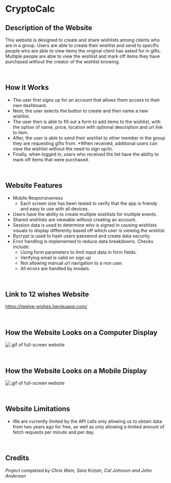 # CryptoCalc

## Description of the Website
This website is designed to create and share wishlists among clients who are in a group. 
Users are able to create their wishlist and send to specific people who are able to view items the original client has asked for in gifts. Multiple people are able to view the wishlist and mark off items they have purchased without the creator of the wishlist knowing. 

<br/>

## How it Works
* The user first signs up for an account that allows them access to their own dashboard.
* Next, the user selects the button to create and then name a new wishlist.
* The user then is able to fill out a form to add items to the wishlist, with the option of name, price, location with optional description and url link to item. 
* After, the user is able to send their wishlist to other member in the group they are requesting gifts from. 
*When received, additional users can view the wishlist without the need to sign up/in.  
* Finally, when logged in, users who received the list have the ability to mark off items that were purchased. 


<br/>

## Website Features
* Mobile Responsiveness
    * Each screen size has been tested to verify that the app is friendy and easy to use with all devices.
* Users have the ability to create multiple wishlists for multiple events. 
* Shared wishlists are viewable without creating an account.  
* Session data is used to determine who is signed in causing wishlists visuals to display  differently based off which user is viewing the wishlist.  
* Bycrypt is used to hash users password and create data security.  
* Error handling is implemented to reduce data breakdowns. Checks include:
    * Using form parameters to limit input data in form fields. 
    * Verifying email is valid on sign up
    * Not allowing manual url navigation to a non user. 
    * All errors are handled by modals.

  
<br/>

## Link to 12 wishes Website
https://twelve-wishes.herokuapp.com/

<br/>

## How the Website Looks on a Computer Display

![.gif of full-screen website](./assets/gifs/full-screen-cryptocalc.gif)

<br/>

## How the Website Looks on a Mobile Display

![.gif of full-screen website](./assets/gifs/mobile-screen-cryptocalc.gif)

<br/>

## Website Limitations
* We are currently limited by the API calls only allowing us to obtain data from two years ago for free, as well as only allowing a limited amount of fetch requests per minute and per day.

<br/>

## Credits

*Project completed by Chris Wein, Sara Krizan, Cal Johnson and John Anderson*